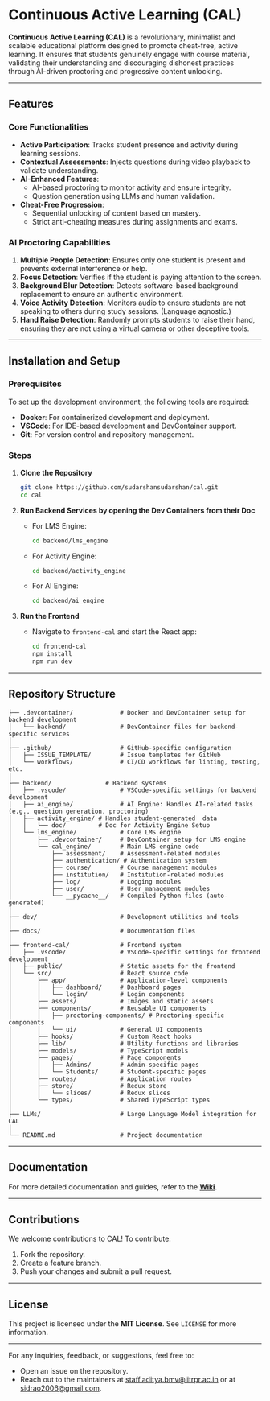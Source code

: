 # Continuous Active Learning (CAL)

**Continuous Active Learning (CAL)** is a revolutionary, minimalist and scalable educational platform designed to promote cheat-free, active learning. It ensures that students genuinely engage with course material, validating their understanding and discouraging dishonest practices through AI-driven proctoring and progressive content unlocking.

---

## Features
### Core Functionalities
- **Active Participation**: Tracks student presence and activity during learning sessions.
- **Contextual Assessments**: Injects questions during video playback to validate understanding.
- **AI-Enhanced Features**:
  - AI-based proctoring to monitor activity and ensure integrity.
  - Question generation using LLMs and human validation.
- **Cheat-Free Progression**:
  - Sequential unlocking of content based on mastery.
  - Strict anti-cheating measures during assignments and exams.

### AI Proctoring Capabilities
1. **Multiple People Detection**: Ensures only one student is present and prevents external interference or help.
2. **Focus Detection**: Verifies if the student is paying attention to the screen.
3. **Background Blur Detection**: Detects software-based background replacement to ensure an authentic environment.
4. **Voice Activity Detection**: Monitors audio to ensure students are not speaking to others during study sessions. (Language agnostic.)
5. **Hand Raise Detection**: Randomly prompts students to raise their hand, ensuring they are not using a virtual camera or other deceptive tools.

---

## Installation and Setup

### Prerequisites
To set up the development environment, the following tools are required:
- **Docker**: For containerized development and deployment.
- **VSCode**: For IDE-based development and DevContainer support.
- **Git**: For version control and repository management.

### Steps
1. **Clone the Repository**
   ```bash
   git clone https://github.com/sudarshansudarshan/cal.git
   cd cal
   ```

2. **Run Backend Services by opening the Dev Containers from their Doc**
   - For LMS Engine:
     ```bash
     cd backend/lms_engine
     ```
     
   - For Activity Engine:
     ```bash
     cd backend/activity_engine
     ```
     
   - For AI Engine:
     ```bash
     cd backend/ai_engine
     ```

4. **Run the Frontend**
   - Navigate to `frontend-cal` and start the React app:
     ```bash
     cd frontend-cal
     npm install
     npm run dev
     ```

---

## Repository Structure
```
├── .devcontainer/             # Docker and DevContainer setup for backend development
│   └── backend/               # DevContainer files for backend-specific services
│
├── .github/                   # GitHub-specific configuration
│   ├── ISSUE_TEMPLATE/        # Issue templates for GitHub
│   └── workflows/             # CI/CD workflows for linting, testing, etc.
│
├── backend/               # Backend systems
│   ├── .vscode/               # VSCode-specific settings for backend development
│   ├── ai_engine/             # AI Engine: Handles AI-related tasks (e.g., question generation, proctoring)
│   ├── activity_engine/ # Handles student-generated  data
│   │   └── doc/         # Doc for Activity Engine Setup
│   └── lms_engine/            # Core LMS engine
│       ├── .devcontainer/     # DevContainer setup for LMS engine
│       └── cal_engine/        # Main LMS engine code
│           ├── assessment/    # Assessment-related modules
│           ├── authentication/ # Authentication system
│           ├── course/        # Course management modules
│           ├── institution/   # Institution-related modules
│           ├── log/           # Logging modules
│           ├── user/          # User management modules
│           └── __pycache__/   # Compiled Python files (auto-generated)
│
├── dev/                       # Development utilities and tools
│
├── docs/                      # Documentation files
│
├── frontend-cal/              # Frontend system
│   ├── .vscode/               # VSCode-specific settings for frontend development
│   ├── public/                # Static assets for the frontend
│   └── src/                   # React source code
│       ├── app/               # Application-level components
│       │   ├── dashboard/     # Dashboard pages
│       │   └── login/         # Login components
│       ├── assets/            # Images and static assets
│       ├── components/        # Reusable UI components
│       │   ├── proctoring-components/ # Proctoring-specific components
│       │   └── ui/            # General UI components
│       ├── hooks/             # Custom React hooks
│       ├── lib/               # Utility functions and libraries
│       ├── models/            # TypeScript models
│       ├── pages/             # Page components
│       │   ├── Admins/        # Admin-specific pages
│       │   └── Students/      # Student-specific pages
│       ├── routes/            # Application routes
│       ├── store/             # Redux store
│       │   └── slices/        # Redux slices
│       └── types/             # Shared TypeScript types
│
├── LLMs/                      # Large Language Model integration for CAL
│
└── README.md                  # Project documentation
```

---

## Documentation
For more detailed documentation and guides, refer to the **[Wiki](https://github.com/sudarshansudarshan/cal/wiki)**.

---

## Contributions
We welcome contributions to CAL! To contribute:
1. Fork the repository.
2. Create a feature branch.
3. Push your changes and submit a pull request.

---

## License
This project is licensed under the **MIT License**. See `LICENSE` for more information.

---

For any inquiries, feedback, or suggestions, feel free to:

- Open an issue on the repository.
- Reach out to the maintainers at staff.aditya.bmv@iitrpr.ac.in or at sidrao2006@gmail.com.




